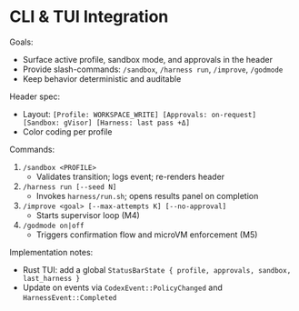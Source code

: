 # CLI & TUI Integration

Goals:
- Surface active profile, sandbox mode, and approvals in the header
- Provide slash-commands: `/sandbox`, `/harness run`, `/improve`, `/godmode`
- Keep behavior deterministic and auditable

Header spec:
- Layout: `[Profile: WORKSPACE_WRITE] [Approvals: on-request] [Sandbox: gVisor] [Harness: last pass +Δ]`
- Color coding per profile

Commands:
1) `/sandbox <PROFILE>`
   - Validates transition; logs event; re-renders header
2) `/harness run [--seed N]`
   - Invokes `harness/run.sh`; opens results panel on completion
3) `/improve <goal> [--max-attempts K] [--no-approval]`
   - Starts supervisor loop (M4)
4) `/godmode on|off`
   - Triggers confirmation flow and microVM enforcement (M5)

Implementation notes:
- Rust TUI: add a global `StatusBarState { profile, approvals, sandbox, last_harness }`
- Update on events via `CodexEvent::PolicyChanged` and `HarnessEvent::Completed`

